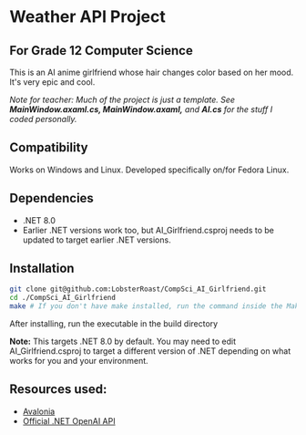 # Weather API Project
## For Grade 12 Computer Science
This is an AI anime girlfriend whose hair changes color based on her mood. It's very epic and cool.

*Note for teacher: Much of the project is just a template. See **MainWindow.axaml.cs, MainWindow.axaml,** and **AI.cs** for the stuff I coded personally.*

## Compatibility
Works on Windows and Linux. Developed specifically on/for Fedora Linux.

## Dependencies
- .NET 8.0
-   Earlier .NET versions work too, but AI_Girlfriend.csproj needs to be updated to target earlier .NET versions.

## Installation
```bash
git clone git@github.com:LobsterRoast/CompSci_AI_Girlfriend.git
cd ./CompSci_AI_Girlfriend
make # If you don't have make installed, run the command inside the Makefile
```
After installing, run the executable in the build directory


**Note:** This targets  .NET 8.0 by default. You may need to edit AI_Girlfriend.csproj to target a different version of .NET depending on what works for you and your environment.

## Resources used:
- [Avalonia](https://avaloniaui.net/)
- [Official .NET OpenAI API](https://github.com/openai/openai-dotnet)
